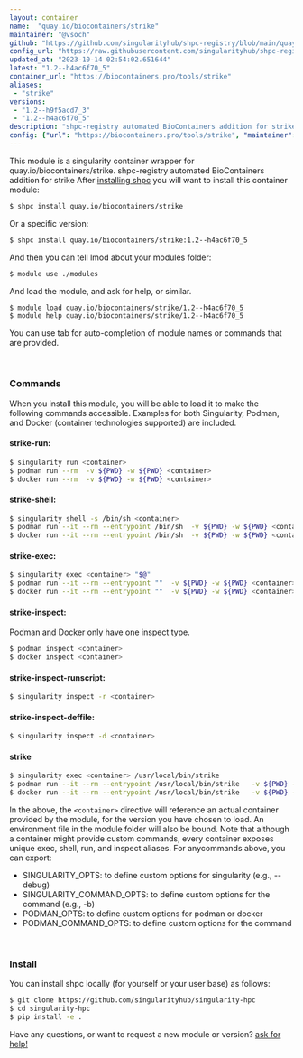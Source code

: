 ```yaml
---
layout: container
name:  "quay.io/biocontainers/strike"
maintainer: "@vsoch"
github: "https://github.com/singularityhub/shpc-registry/blob/main/quay.io/biocontainers/strike/container.yaml"
config_url: "https://raw.githubusercontent.com/singularityhub/shpc-registry/main/quay.io/biocontainers/strike/container.yaml"
updated_at: "2023-10-14 02:54:02.651644"
latest: "1.2--h4ac6f70_5"
container_url: "https://biocontainers.pro/tools/strike"
aliases:
 - "strike"
versions:
 - "1.2--h9f5acd7_3"
 - "1.2--h4ac6f70_5"
description: "shpc-registry automated BioContainers addition for strike"
config: {"url": "https://biocontainers.pro/tools/strike", "maintainer": "@vsoch", "description": "shpc-registry automated BioContainers addition for strike", "latest": {"1.2--h4ac6f70_5": "sha256:d708f6e5115c786cd0fddbd815e2a15cd8529caa9edbdce73163a31fec45ae82"}, "tags": {"1.2--h9f5acd7_3": "sha256:b42019e9f07ce957f57bc89a2942682bc50332d0f1bf7277c0ec1ee4d16e8ec1", "1.2--h4ac6f70_5": "sha256:d708f6e5115c786cd0fddbd815e2a15cd8529caa9edbdce73163a31fec45ae82"}, "docker": "quay.io/biocontainers/strike", "aliases": {"strike": "/usr/local/bin/strike"}}
---
```


This module is a singularity container wrapper for quay.io/biocontainers/strike.
shpc-registry automated BioContainers addition for strike
After [installing shpc](#install) you will want to install this container module:


```bash
$ shpc install quay.io/biocontainers/strike
```

Or a specific version:

```bash
$ shpc install quay.io/biocontainers/strike:1.2--h4ac6f70_5
```

And then you can tell lmod about your modules folder:

```bash
$ module use ./modules
```

And load the module, and ask for help, or similar.

```bash
$ module load quay.io/biocontainers/strike/1.2--h4ac6f70_5
$ module help quay.io/biocontainers/strike/1.2--h4ac6f70_5
```

You can use tab for auto-completion of module names or commands that are provided.

<br>

### Commands

When you install this module, you will be able to load it to make the following commands accessible.
Examples for both Singularity, Podman, and Docker (container technologies supported) are included.

#### strike-run:

```bash
$ singularity run <container>
$ podman run --rm  -v ${PWD} -w ${PWD} <container>
$ docker run --rm  -v ${PWD} -w ${PWD} <container>
```

#### strike-shell:

```bash
$ singularity shell -s /bin/sh <container>
$ podman run --it --rm --entrypoint /bin/sh  -v ${PWD} -w ${PWD} <container>
$ docker run --it --rm --entrypoint /bin/sh  -v ${PWD} -w ${PWD} <container>
```

#### strike-exec:

```bash
$ singularity exec <container> "$@"
$ podman run --it --rm --entrypoint ""  -v ${PWD} -w ${PWD} <container> "$@"
$ docker run --it --rm --entrypoint ""  -v ${PWD} -w ${PWD} <container> "$@"
```

#### strike-inspect:

Podman and Docker only have one inspect type.

```bash
$ podman inspect <container>
$ docker inspect <container>
```

#### strike-inspect-runscript:

```bash
$ singularity inspect -r <container>
```

#### strike-inspect-deffile:

```bash
$ singularity inspect -d <container>
```


#### strike

```bash
$ singularity exec <container> /usr/local/bin/strike
$ podman run --it --rm --entrypoint /usr/local/bin/strike   -v ${PWD} -w ${PWD} <container> -c " $@"
$ docker run --it --rm --entrypoint /usr/local/bin/strike   -v ${PWD} -w ${PWD} <container> -c " $@"
```



In the above, the `<container>` directive will reference an actual container provided
by the module, for the version you have chosen to load. An environment file in the
module folder will also be bound. Note that although a container
might provide custom commands, every container exposes unique exec, shell, run, and
inspect aliases. For anycommands above, you can export:

 - SINGULARITY_OPTS: to define custom options for singularity (e.g., --debug)
 - SINGULARITY_COMMAND_OPTS: to define custom options for the command (e.g., -b)
 - PODMAN_OPTS: to define custom options for podman or docker
 - PODMAN_COMMAND_OPTS: to define custom options for the command

<br>

### Install

You can install shpc locally (for yourself or your user base) as follows:

```bash
$ git clone https://github.com/singularityhub/singularity-hpc
$ cd singularity-hpc
$ pip install -e .
```

Have any questions, or want to request a new module or version? [ask for help!](https://github.com/singularityhub/singularity-hpc/issues)